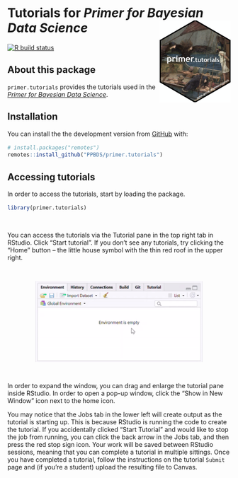 
<!-- README is generated from README.Rmd, edit ONLY this file if needed. But, after you edit it, you NEED TO KNIT IT BY HAND in order to create the new README.md, which is the thing which is actually used. -->

# Tutorials for *Primer for Bayesian Data Science* <img src="man/figures/ulysses_hex_tutorials.png" align = "right"  width="160">

<!-- badges: start -->

[![R build
status](https://github.com/PPBDS/primer.tutorials/workflows/R-CMD-check/badge.svg)](https://github.com/PPBDS/primer.tutorials/actions)
<!-- badges: end -->

## About this package

`primer.tutorials` provides the tutorials used in the *[Primer for
Bayesian Data Science](https://ppbds.github.io/primer)*.

## Installation

You can install the the development version from
[GitHub](https://github.com/) with:

``` r
# install.packages("remotes")
remotes::install_github("PPBDS/primer.tutorials")
```

## Accessing tutorials

In order to access the tutorials, start by loading the package.

``` r
library(primer.tutorials)
```

 

You can access the tutorials via the Tutorial pane in the top right tab
in RStudio. Click “Start tutorial”. If you don’t see any tutorials, try
clicking the “Home” button – the little house symbol with the thin red
roof in the upper right.

 

<img src="man/figures/tutorial_pane.gif" width="75%" style="display: block; margin: auto;" />

 

In order to expand the window, you can drag and enlarge the tutorial
pane inside RStudio. In order to open a pop-up window, click the “Show
in New Window” icon next to the home icon.

You may notice that the Jobs tab in the lower left will create output as
the tutorial is starting up. This is because RStudio is running the code
to create the tutorial. If you accidentally clicked “Start Tutorial” and
would like to stop the job from running, you can click the back arrow in
the Jobs tab, and then press the red stop sign icon. Your work will be
saved between RStudio sessions, meaning that you can complete a tutorial
in multiple sittings. Once you have completed a tutorial, follow the
instructions on the tutorial `Submit` page and (if you’re a student)
upload the resulting file to Canvas.
